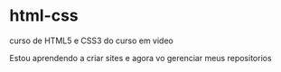 # html-css
 curso de HTML5 e CSS3 do curso em video



Estou aprendendo a criar sites e agora vo gerenciar meus repositorios 